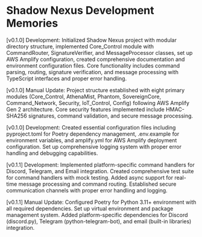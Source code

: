 # Shadow Nexus Development Memories

[v0.1.0] Development: Initialized Shadow Nexus project with modular directory structure, implemented Core_Control module with CommandRouter, SignatureVerifier, and MessageProcessor classes, set up AWS Amplify configuration, created comprehensive documentation and environment configuration files. Core functionality includes command parsing, routing, signature verification, and message processing with TypeScript interfaces and proper error handling.

[v0.1.0] Manual Update: Project structure established with eight primary modules (Core_Control, AthenaMist, Phantom, SovereignCore, Command_Network, Security, IoT_Control, Config) following AWS Amplify Gen 2 architecture. Core security features implemented include HMAC-SHA256 signatures, command validation, and secure message processing.

[v0.1.0] Development: Created essential configuration files including pyproject.toml for Poetry dependency management, .env.example for environment variables, and amplify.yml for AWS Amplify deployment configuration. Set up comprehensive logging system with proper error handling and debugging capabilities.

[v0.1.1] Development: Implemented platform-specific command handlers for Discord, Telegram, and Email integration. Created comprehensive test suite for command handlers with mock testing. Added async support for real-time message processing and command routing. Established secure communication channels with proper error handling and logging.

[v0.1.1] Manual Update: Configured Poetry for Python 3.11+ environment with all required dependencies. Set up virtual environment and package management system. Added platform-specific dependencies for Discord (discord.py), Telegram (python-telegram-bot), and email (built-in libraries) integration. 
